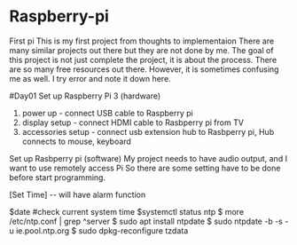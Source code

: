 # Raspberry-pi
First pi
This is my first project from thoughts to implementaion 
There are many similar projects out there but they are not done by me. 
The goal of this project is not just complete the project, it is about the process.
There are so many free resources out there. However, it is sometimes confusing me as well. 
I try error and note it down here.

#Day01
Set up Raspberry Pi 3 (hardware)
1. power up - connect USB cable to Raspberry pi  
2. display setup  - connect HDMI cable to Rasbperry pi from TV
3. accessories setup  - connect usb extension hub to Rasbperry pi, Hub connects to mouse, keyboard 

Set up Rasbperry pi (software) 
My project needs to have audio output, and I want to use remotely access Pi 
So there are some setting have to be done before start programming.

[Set Time] -- will have alarm function

$date  #check current system time 
$systemctl status ntp
$ more /etc/ntp.conf | grep ^server 
$ sudo apt install ntpdate
$ sudo ntpdate -b -s -u ie.pool.ntp.org
$ sudo dpkg-reconfigure tzdata

